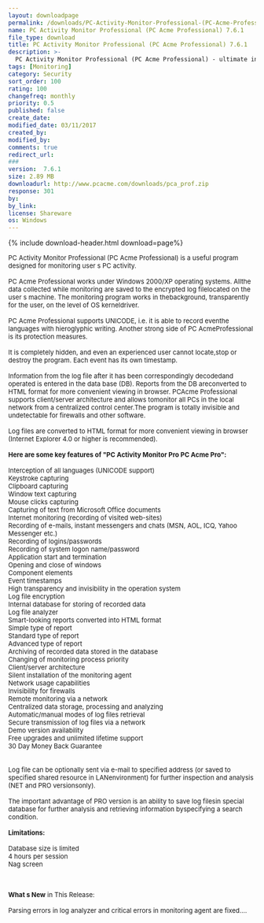 ```yaml
---
layout: downloadpage
permalink: /downloads/PC-Activity-Monitor-Professional-(PC-Acme-Professional)-7,6,1/
name: PC Activity Monitor Professional (PC Acme Professional) 7.6.1
file_type: download
title: PC Activity Monitor Professional (PC Acme Professional) 7.6.1
description: >-
  PC Activity Monitor Professional (PC Acme Professional) - ultimate invisible and undetectable easy-to-use monitoring tool
tags: [Monitoring]
category: Security
sort_order: 100
rating: 100
changefreq: monthly
priority: 0.5
published: false
create_date:
modified_date: 03/11/2017
created_by:
modified_by:
comments: true
redirect_url:
###
version:  7.6.1
size: 2.89 MB
downloadurl: http://www.pcacme.com/downloads/pca_prof.zip
response: 301
by:
by_link:
license: Shareware
os: Windows
---
```


{% include download-header.html download=page%}

<p style="fix-download-text !important">
<p><font size="2"><p>PC Activity Monitor Professional (PC Acme Professional) is a useful program designed for monitoring user s PC activity. <br />
<br />
PC Acme Professional works under Windows 2000/XP operating systems. Allthe data collected while monitoring are saved to the encrypted log filelocated on the user s machine. The monitoring program works in thebackground, transparently for the user, on the level of OS kerneldriver. <br />
<br />
PC Acme Professional supports UNICODE, i.e. it is able to record eventhe languages with hieroglyphic writing. Another strong side of PC AcmeProfessional is its protection measures. <br />
<br />
It is completely hidden, and even an experienced user cannot locate,stop or destroy the program. Each event has its own timestamp. <br />
<br />
Information from the log file after it has been correspondingly decodedand operated is entered in the data base (DB). Reports from the DB areconverted to HTML format for more convenient viewing in browser. PCAcme Professional supports client/server architecture and allows tomonitor all PCs in the local network from a centralized control center.The program is totally invisible and undetectable for firewalls and other software.<br />
<br />
Log files are converted to HTML format for more convenient viewing in browser (Internet Explorer 4.0 or higher is recommended).<br />
<br />
<span><strong>Here are some key features of "PC Activity Monitor Pro PC Acme Pro":</strong></span><br />
<br />
Interception of all languages (UNICODE support)<br />
Keystroke capturing<br />
Clipboard capturing<br />
Window text capturing<br />
Mouse clicks capturing<br />
Capturing of text from Microsoft Office documents<br />
Internet monitoring (recording of visited web-sites)<br />
Recording of e-mails, instant messengers and chats (MSN, AOL, ICQ, Yahoo <br />
Messenger etc.)<br />
Recording of logins/passwords<br />
Recording of system logon name/password<br />
Application start and termination<br />
Opening and close of windows<br />
Component elements<br />
Event timestamps<br />
High transparency and invisibility in the operation system<br />
Log file encryption<br />
Internal database for storing of recorded data<br />
Log file analyzer<br />
Smart-looking reports converted into HTML format<br />
Simple type of report<br />
Standard type of report<br />
Advanced type of report<br />
Archiving of recorded data stored in the database<br />
Changing of monitoring process priority<br />
Client/server architecture<br />
Silent installation of the monitoring agent<br />
Network usage capabilities<br />
Invisibility for firewalls<br />
Remote monitoring via a network<br />
Centralized data storage, processing and analyzing<br />
Automatic/manual modes of log files retrieval<br />
Secure transmission of log files via a network<br />
Demo version availability<br />
Free upgrades and unlimited lifetime support<br />
30 Day Money Back Guarantee<br />
<br />
<br />
Log file can be optionally sent via e-mail&#160;to specified address (or saved to specified shared resource in LANenvironment) for further inspection and analysis (NET and PRO versionsonly).<br />
<br />
The important advantage of PRO version is an ability to save log filesin special database for further analysis and retrieving information byspecifying a search condition.<br />
<br />
<span><strong>Limitations:</strong></span><br />
<br />
Database size is limited <br />
4 hours per session<br />
Nag screen<br />
</p>
<div class="celltext_big"><br />
<br />
<strong>What s New</strong> in This Release:<br />
<br />
Parsing errors in log analyzer and critical errors in monitoring agent are fixed....</div></p></p>

